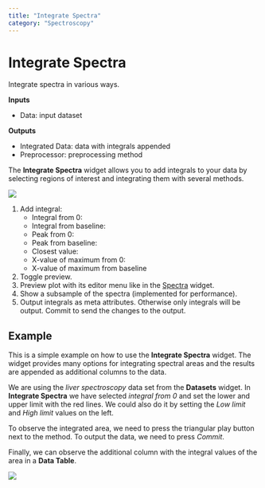 ```yaml
---
title: "Integrate Spectra"
category: "Spectroscopy"
---
```

Integrate Spectra
=================

Integrate spectra in various ways.

**Inputs**

- Data: input dataset

**Outputs**

- Integrated Data: data with integrals appended
- Preprocessor: preprocessing method

The **Integrate Spectra** widget allows you to add integrals to your data by selecting regions of interest and integrating them with several methods.

![](../images/Integrate-Spectra-stamped.png)

1. Add integral:
   - Integral from 0:
   - Integral from baseline:
   - Peak from 0:
   - Peak from baseline:
   - Closest value:
   - X-value of maximum from 0:
   - X-value of maximum from baseline
2. Toggle preview.
3. Preview plot with its editor menu like in the [Spectra](../spectra/) widget.
4. Show a subsample of the spectra (implemented for performance).
5. Output integrals as meta attributes. Otherwise only integrals will be output. Commit to send the changes to the output.

Example
-------

This is a simple example on how to use the **Integrate Spectra** widget. The widget provides many options for integrating spectral areas and the results are appended as additional columns to the data.

We are using the *liver spectroscopy* data set from the **Datasets** widget. In **Integrate Spectra** we have selected *integral from 0* and set the lower and upper limit with the red lines. We could also do it by setting the *Low limit* and *High limit* values on the left.

To observe the integrated area, we need to press the triangular play button next to the method. To output the data, we need to press *Commit*.

Finally, we can observe the additional column with the integral values of the area in a **Data Table**.

![](../images/Integrate-Spectra-Example.png)
